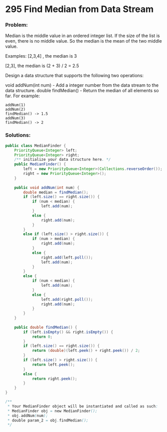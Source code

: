 # 295 Find Median from Data Stream

### Problem:

Median is the middle value in an ordered integer list. If the size of the list is even, there is no middle value. So the median is the mean of the two middle value.

Examples: 
[2,3,4] , the median is 3

[2,3], the median is (2 + 3) / 2 = 2.5

Design a data structure that supports the following two operations:

void addNum(int num) - Add a integer number from the data stream to the data structure.
double findMedian() - Return the median of all elements so far.
For example:
```
addNum(1)
addNum(2)
findMedian() -> 1.5
addNum(3) 
findMedian() -> 2
```

### Solutions:

```java
public class MedianFinder {
    PriorityQueue<Integer> left;
    PriorityQueue<Integer> right;
    /** initialize your data structure here. */
    public MedianFinder() {
        left = new PriorityQueue<Integer>(Collections.reverseOrder());
        right = new PriorityQueue<Integer>();
    }
    
    public void addNum(int num) {
        double median = findMedian();
        if (left.size() == right.size()) {
            if (num < median) {
                left.add(num);
            }
            else {
                right.add(num);
            }
        }
        else if (left.size() > right.size()) {
            if (num > median) {
                right.add(num);
            }
            else {
                right.add(left.poll());
                left.add(num);
            }
        }
        else {
            if (num < median) {
                left.add(num);
            }
            else {
                left.add(right.poll());
                right.add(num);
            }
        }
    }
    
    public double findMedian() {
        if (left.isEmpty() && right.isEmpty()) {
            return 0;
        }
        if (left.size() == right.size()) {
            return (double)(left.peek() + right.peek()) / 2;
        }
        if (left.size() > right.size()) {
            return left.peek();
        }
        else {
            return right.peek();
        }
    }
}

/**
 * Your MedianFinder object will be instantiated and called as such:
 * MedianFinder obj = new MedianFinder();
 * obj.addNum(num);
 * double param_2 = obj.findMedian();
 */
```